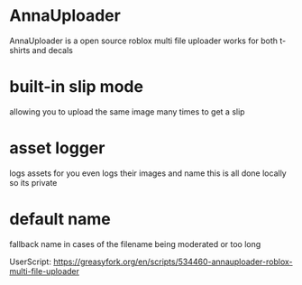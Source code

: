 # AnnaUploader
AnnaUploader is a open source roblox multi file uploader works for both t-shirts and decals
# built-in slip mode 
allowing you to upload the same image many times to get a slip
# asset logger 
logs assets for you even logs their images and name this is all done locally so its private
# default name 
fallback name in cases of the filename being moderated or too long

UserScript:
https://greasyfork.org/en/scripts/534460-annauploader-roblox-multi-file-uploader
